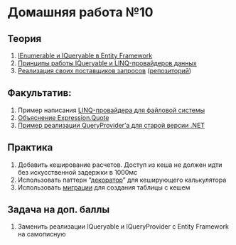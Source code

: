 # Домашняя работа №10

## Теория
 1. [IEnumerable и IQueryable в Entity Framework](https://metanit.com/sharp/entityframework/1.4.php)
 2.  [Принципы работы IQueryable и LINQ-провайдеров данных](https://habr.com/ru/post/256821/)
 3. [Реализация своих поставщиков запросов](https://www.youtube.com/watch?v=QVdfx51mlao&feature=youtu.be) ([репозиторий](https://github.com/anetegithub/Linq.GraphQL))

## Факультатив:
1.  Пример написания [LINQ-провайдера для файловой системы](https://jacopretorius.net/2010/01/implementing-a-custom-linq-provider.html)
2.  [Объяснение Expression.Quote](https://stackoverflow.com/questions/3716492/what-does-expression-quote-do-that-expression-constant-can-t-already-do/3753382#3753382)
3.  [Пример реализации QueryProvider’а для старой версии .NET](https://weblogs.asp.net/dixin/understanding-linq-to-sql-10-implementing-linq-to-sql-provider)

## Практика
 1.  Добавить кеширование расчетов. Доступ из кеша не должен идти без искусственной задержки в 1000мс 
2.  Использовать паттерн “[декоратор](https://refactoring.guru/ru/design-patterns/decorator)” для кеширующего калькулятора
3. Использовать [миграции](https://docs.microsoft.com/en-us/ef/core/managing-schemas/migrations/?tabs=dotnet-core-cli) для создания таблицы с кешем

## Задача на доп. баллы
1. Заменить реализации IQueryable и IQueryProvider с Entity Framework на самописную
